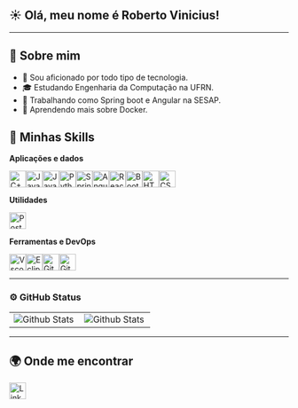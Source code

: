 ## ☀️ Olá, meu nome é Roberto Vinicius!

---

## 📖 Sobre mim

- 🤔 Sou aficionado por todo tipo de tecnologia.
- 🎓 Estudando Engenharia da Computação na UFRN.
- 💼 Trabalhando como Spring boot e Angular na SESAP.
- 🌱 Aprendendo mais sobre Docker.

## 💼 Minhas Skills

**Aplicações e dados**

<div style="display: flex; align-items: center; flex-wrap: wrap;">
    <img src="https://cdn.jsdelivr.net/gh/devicons/devicon@latest/icons/cplusplus/cplusplus-original.svg" alt="C++" width="30px" />
    <img src="https://cdn.jsdelivr.net/gh/devicons/devicon@latest/icons/java/java-original-wordmark.svg" alt="Java" width="30px"  />
    <img src="https://cdn.jsdelivr.net/gh/devicons/devicon@latest/icons/javascript/javascript-original.svg" alt="JavaScript" width="30px" />
    <img src="https://cdn.jsdelivr.net/gh/devicons/devicon@latest/icons/python/python-original-wordmark.svg" alt="Python" width="30px" />
    <img src="https://cdn.jsdelivr.net/gh/devicons/devicon@latest/icons/spring/spring-original-wordmark.svg" alt="Spring" width="30px" />
    <img src="https://cdn.jsdelivr.net/gh/devicons/devicon@latest/icons/angularjs/angularjs-original.svg" alt="AngularJS" width="30px" />
    <img src="https://cdn.jsdelivr.net/gh/devicons/devicon@latest/icons/react/react-original-wordmark.svg" alt="React" width="30px" />
    <img src="https://cdn.jsdelivr.net/gh/devicons/devicon@latest/icons/bootstrap/bootstrap-original-wordmark.svg" alt="Bootstrap" width="30px" />
    <img src="https://cdn.jsdelivr.net/gh/devicons/devicon@latest/icons/html5/html5-original-wordmark.svg" alt="HTML5" width="30px" />
    <img src="https://cdn.jsdelivr.net/gh/devicons/devicon@latest/icons/css3/css3-original-wordmark.svg" alt="CSS3" width="30px" />
</div>

**Utilidades**

<div style="display: flex; align-items: center; flex-wrap: wrap;">
    <img src="https://cdn.jsdelivr.net/gh/devicons/devicon@latest/icons/postman/postman-original.svg" alt="Postman" width="30px" />
</div>

**Ferramentas e DevOps**

<div style="display: flex; align-items: center; flex-wrap: wrap;">
    <img src="https://cdn.jsdelivr.net/gh/devicons/devicon@latest/icons/vscode/vscode-original.svg" alt="Vscode" width="30px" />
    <img src="https://cdn.jsdelivr.net/gh/devicons/devicon@latest/icons/eclipse/eclipse-original.svg" alt="Eclipse" width="30px" />
    <img src="https://cdn.jsdelivr.net/gh/devicons/devicon@latest/icons/git/git-original.svg" alt="Git" width="30px" />
    <img src="https://cdn.jsdelivr.net/gh/devicons/devicon@latest/icons/github/github-original.svg" alt="Github" width="30px" />
          
</div>

---

### ⚙️ GitHub Status

<table>
  <tr>
    <td>
      <img
        align="left"
        src="https://github-readme-stats.vercel.app/api?username=Roberto-Vinicius&theme=github_dark&hide_border=false&include_all_commits=true"
        alt="Github Stats"
      />
    </td>
    <td>
      <img
        align="left"
        src="https://github-readme-stats.vercel.app/api/top-langs/?username=Roberto-Vinicius&theme=github_dark&hide_border=false&include_all_commits=true&count_private=true&layout=compact"
        alt="Github Stats"
      />
    </td>
  </tr>
</table>

--- 

## 🌍 Onde me encontrar
<p align="left">
    <a href="https://www.linkedin.com/in/robertoviniciusd" title="LinkedIn">
        <img src="https://cdn.jsdelivr.net/gh/devicons/devicon@latest/icons/linkedin/linkedin-original.svg" alt="LinkedIn" width="30px"/>
    </a>
</p>
